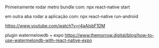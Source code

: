Primeiramente rodar metro bundle com:
npx react-native start 

em outra aba rodar a aplicação com:
npx react-native run-android

https://www.youtube.com/watch?v=r4aAlsbF1DM

plugin watermelowdb + expo 
https://www.themorrow.digital/blog/how-to-use-watermelondb-with-react-native-expo